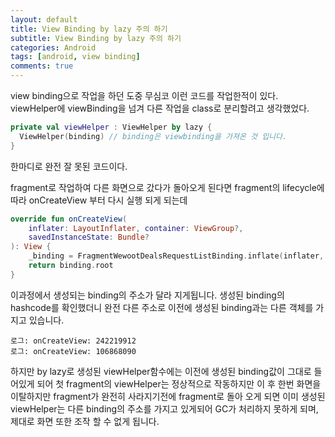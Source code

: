 ```yaml
---
layout: default
title: View Binding by lazy 주의 하기
subtitle: View Binding by lazy 주의 하기
categories: Android
tags: [android, view binding]
comments: true 
---
```


view binding으로 작업을 하던 도중 무심코 이런 코드를 작업한적이 있다. viewHelper에 viewBinding을 넘겨 다른 작업을 class로 분리할려고 생각했었다.
```kt
private val viewHelper : ViewHelper by lazy {
  ViewHelper(binding) // binding은 viewbinding을 가져온 것 입니다.
}
``` 
한마디로 완전 잘 못된 코드이다.

fragment로 작업하여 다른 화면으로 갔다가 돌아오게 된다면 fragment의 lifecycle에 따라 onCreateView 부터 다시 실행 되게 되는데
```kt
override fun onCreateView(
    inflater: LayoutInflater, container: ViewGroup?,
    savedInstanceState: Bundle?
): View {
    _binding = FragmentWewootDealsRequestListBinding.inflate(inflater, container, false)
    return binding.root
}
``` 
이과정에서 생성되는 binding의 주소가 달라 지게됩니다. 생성된 binding의 hashcode를 확인했더니 완전 다른 주소로 이전에 생성된 binding과는 다른 객체를 가지고 있습니다.
``` 
로그: onCreateView: 242219912
로그: onCreateView: 106868090
``` 
하지만 by lazy로 생성된 viewHelper함수에는 이전에 생성된 binding값이 그대로 들어있게 되어 첫 fragment의 viewHelper는 정상적으로 작동하지만 이 후 한번 화면을 이탈하지만 fragment가 완전히 사라지기전에 fragment로 돌아 오게 되면 
이미 생성된 viewHelper는 다른 binding의 주소를 가지고 있게되어 GC가 처리하지 못하게 되며, 제대로 화면 또한 조작 할 수 없게 됩니다.
